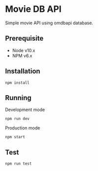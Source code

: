 # Movie DB API

Simple movie API using omdbapi database.

## Prerequisite

- Node v10.x
- NPM v6.x

## Installation

```
npm install
```

## Running

Development mode

```
npm run dev
```

Production mode

```
npm start
```

## Test

```
npm run test
```
